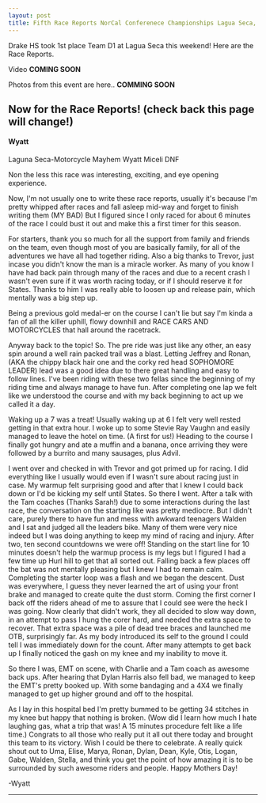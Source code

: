 ```yaml
---
layout: post
title: Fifth Race Reports NorCal Conferenece Championships Lagua Seca, Monterey
---
```


Drake HS took 1st place Team D1 at Lagua Seca this weekend! Here are the Race Reports.

Video **COMING SOON**

Photos from this event are here..
**COMMING SOON**

## Now for the Race Reports! (check back this page will change!)

#### Wyatt

Laguna Seca-Motorcycle Mayhem
Wyatt Miceli 
DNF 

Non the less this race was interesting, exciting, and eye opening experience.  

Now, I'm not usually one to write these race reports, usually it's because I'm pretty whipped after races and fall asleep mid-way and forget to finish writing them (MY BAD) But I figured since  I only raced for about 6 minutes of the race I could bust it out and make this a first timer for this season. 

For starters,  thank you so much for all the support from family and friends on the team, even though most of you are basically family, for all of the adventures we have all had together riding. Also a big thanks to Trevor, just incase you didn't know the man is a miracle worker. As many of you know I have had back pain through many of the races and due to a recent crash I wasn't even sure if it was worth racing today, or if I should reserve  it for States. Thanks to him I was really able to loosen up and release pain, which mentally was a big step up. 

Being a previous gold medal-er on the course I can't lie but say I'm kinda a fan of all the killer uphill, flowy downhill and RACE CARS AND MOTORCYCLES that hall around the racetrack. 

Anyway back to the topic! So. The pre ride was just like any other, an easy spin around a well rain packed trail was a blast. Letting Jeffrey and Ronan, (AKA the chippy black hair one and the corky red head SOPHOMORE LEADER) lead was a good idea due to there great handling and easy to follow lines. I've been riding with these two fellas since the beginning of my riding time and always manage to have fun. After completing one lap we felt like we understood the course and with my back beginning to act up we called it a day. 

Waking up a 7 was a treat! Usually waking up at 6 I felt very well rested getting in that extra hour. I woke up to some Stevie Ray Vaughn and easily managed to leave the hotel on time. (A first for us!) Heading to the course I finally got hungry and ate a muffin and a banana, once arriving they were followed by a burrito and many sausages, plus Advil. 

I went over and checked in with Trevor and got primed up for racing. I did everything like I usually would even if I wasn't sure about racing just in case. My warmup felt surprising good and after that I knew I could back down or I'd be kicking my self until States. So there I went. After a talk with the Tam coaches (Thanks Sarah!) due to some interactions during the last race, the conversation on the starting like was pretty mediocre. But I didn't care, purely there to have fun and mess with awkward teenagers Walden and I sat and judged all the leaders bike. Many of them were very nice indeed but I was doing anything to keep my mind of racing and injury. After two, ten second countdowns we were off! Standing on the start line for 10 minutes doesn't help the warmup process is my legs but I figured I had a few time up Hurl hill to get that all sorted out. Falling back a few places off the bat was not mentally pleasing  but I knew I had to remain calm. Completing the starter loop was a flash and we began the descent. Dust was everywhere, I guess they never learned the art of using your front brake and managed to create quite the dust storm. Coming the first corner I back off the riders ahead of me to assure that I could see were the heck I was going. Now clearly that didn't work, they all decided to slow way down, in an attempt to pass I hung the corer hard, and needed the extra space to recover. That extra space was a pile of dead tree braces and launched me OTB, surprisingly far. As my body introduced its self to the ground I could tell I was immediately down for the count. After many attempts to get back up I finally noticed the gash on my knee and my inability to move it. 

So there I was, EMT on scene, with Charlie and a Tam coach as awesome back ups. After hearing that Dylan Harris also fell bad, we managed to keep the EMT's pretty booked up. With some bandaging and a 4X4 we finally managed to get up higher ground and off to the hospital. 

As I lay in this hospital bed I'm pretty bummed to be getting 34 stitches in my knee but happy that nothing is broken. (Wow did I learn how much I hate laughing gas, what a trip that was! A 15 minutes procedure felt like a life time.) Congrats to all those who really put it all out there today and brought this team to its victory. Wish I could be there to celebrate. A really quick shout out to Uma, Elise, Marya, Ronan, Dylan, Dean, Kyle, Otis, Logan, Gabe, Walden, Stella, and think you get the point of how amazing it is to be surrounded by such awesome riders and people. Happy Mothers Day! 

-Wyatt

****

